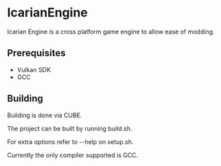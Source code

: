 # IcarianEngine
Icarian Engine is a cross platform game engine to allow ease of modding.

## Prerequisites
* Vulkan SDK
* GCC

## Building

Building is done via CUBE.

The project can be built by running build.sh.

For extra options refer to --help on setup.sh.

Currently the only compiler supported is GCC.